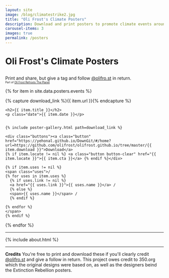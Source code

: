 ```yaml
---
layout: site
image: /blog/climatestrike2.jpg
title: "Oli Frost's Climate Posters"
description: Download and print posters to promote climate events around the world
carousel-items: 3
images: true
permalink: /posters
---
```


<style>

h2 {
  margin-bottom: 0rem;
  margin-top: 4rem;
}

.date {
  margin-bottom: 2rem;
  text-align: center;
}

.buttons {
  margin-top: 1rem;
}

.page {
  text-align: center;
}

.uses {
  display: block;
  margin-top: 2rem;
}

.headline {
  line-height: 90%;
  margin-bottom: 2rem; 
}

#sub {
  font-size: 60%;


}

</style>

<div class="row first-xs between-sm ">
  <div class="col-xs-12">
    <h1 class="headline">Oli Frost's <span class="nobreak">Climate Posters</span></h1>
    <p class="center">Print and share, but give a tag and follow <a href="https://olifro.st/links/">@olifro.st</a> in return. <br><span id="sub">
    Part of <a href="/refrost">Oli Frost Refrosts The Planet</a></span>
    </p>



  </div>

</div>


<div>
{% for item in site.data.posters.events %}

{% capture download_link %}{{ item.url }}{% endcapture %}

    <h2>{{ item.title }}</h2>
    <p class="date">{{ item.date }}</p>


    {% include poster-gallery.html path=download_link %}

    <div class="buttons"><a class="button" href="https://yehonal.github.io/DownGit/#/home?url=https://github.com/olifrost/olifrost.github.io/tree/master/{{ item.download }}">Download</a>
    {% if item.locate != nil %} <a class="button button-clear" href="{{ item.locate }}">{{ item.cta }}</a> {% endif %}</div>

    {% if item.uses != nil %}
    <span class="uses">/
    {% for uses in item.uses %}
      {% if uses.link != nil %}
      <a href="{{ uses.link }}">{{ uses.name }}</a> /
      {% else %}
      <span>{{ uses.name }}</span> /
      {% endif %}

    {% endfor %}
    </span>
    {% endif %}



{% endfor %}
</div>

---

{% include about.html %}

<hr>

**Credits** You're free to print and download these if you'll clearly credit [@olifro.st](https://olifro.st/links) and give a follow in return.
This project owes credit to 350.org which the original designs were based on, as well as the designers beind the Extinction Rebellion posters.
